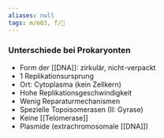 ```yaml
---
aliases: null
tags: m/m03, f/🧪
---
```

### Unterschiede bei Prokaryonten
- Form der [[DNA]]: zirkulär, nicht-verpackt
- 1 Replikationsursprung
- Ort: Cytoplasma (kein Zellkern)
- Hohe Replikationsgeschwindigkeit
- Wenig Reparaturmechanismen
- Spezielle Topoisomerasen (II: Gyrase)
- Keine [[Telomerase]]
- Plasmide (extrachromosomale [[DNA]])